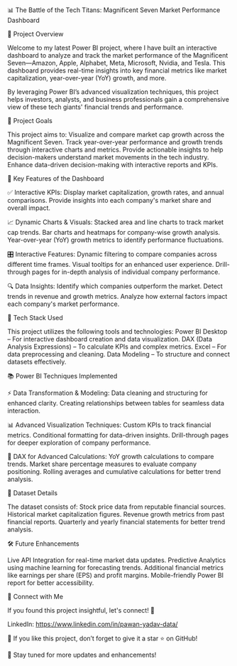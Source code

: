 📊 The Battle of the Tech Titans: Magnificent Seven Market Performance Dashboard

🚀 Project Overview

Welcome to my latest Power BI project, where I have built an interactive dashboard to analyze and track the market performance of the Magnificent Seven—Amazon, Apple, Alphabet, Meta, Microsoft, Nvidia, and Tesla. This dashboard provides real-time insights into key financial metrics like market capitalization, year-over-year (YoY) growth, and more.

By leveraging Power BI’s advanced visualization techniques, this project helps investors, analysts, and business professionals gain a comprehensive view of these tech giants' financial trends and performance.

🎯 Project Goals

This project aims to:
Visualize and compare market cap growth across the Magnificent Seven.
Track year-over-year performance and growth trends through interactive charts and metrics.
Provide actionable insights to help decision-makers understand market movements in the tech industry.
Enhance data-driven decision-making with interactive reports and KPIs.

🔑 Key Features of the Dashboard

✅ Interactive KPIs:
Display market capitalization, growth rates, and annual comparisons.
Provide insights into each company's market share and overall impact.

📈 Dynamic Charts & Visuals:
Stacked area and line charts to track market cap trends.
Bar charts and heatmaps for company-wise growth analysis.
Year-over-year (YoY) growth metrics to identify performance fluctuations.

🎛️ Interactive Features:
Dynamic filtering to compare companies across different time frames.
Visual tooltips for an enhanced user experience.
Drill-through pages for in-depth analysis of individual company performance.

🔍 Data Insights:
Identify which companies outperform the market.
Detect trends in revenue and growth metrics.
Analyze how external factors impact each company's market performance.

📒 Tech Stack Used

This project utilizes the following tools and technologies:
Power BI Desktop – For interactive dashboard creation and data visualization.
DAX (Data Analysis Expressions) – To calculate KPIs and complex metrics.
Excel – For data preprocessing and cleaning.
Data Modeling – To structure and connect datasets effectively.

📚 Power BI Techniques Implemented

⚡ Data Transformation & Modeling:
Data cleaning and structuring for enhanced clarity.
Creating relationships between tables for seamless data interaction.

📊 Advanced Visualization Techniques:
Custom KPIs to track financial metrics.
Conditional formatting for data-driven insights.
Drill-through pages for deeper exploration of company performance.

🔢 DAX for Advanced Calculations:
YoY growth calculations to compare trends.
Market share percentage measures to evaluate company positioning.
Rolling averages and cumulative calculations for better trend analysis.

📂 Dataset Details

The dataset consists of:
Stock price data from reputable financial sources.
Historical market capitalization figures.
Revenue growth metrics from past financial reports.
Quarterly and yearly financial statements for better trend analysis.

🛠️ Future Enhancements

Live API Integration for real-time market data updates.
Predictive Analytics using machine learning for forecasting trends.
Additional financial metrics like earnings per share (EPS) and profit margins.
Mobile-friendly Power BI report for better accessibility.

🤝 Connect with Me

If you found this project insightful, let's connect! 🚀

LinkedIn: https://www.linkedin.com/in/pawan-yadav-data/

🌟 If you like this project, don’t forget to give it a star ⭐ on GitHub!

📌 Stay tuned for more updates and enhancements!

